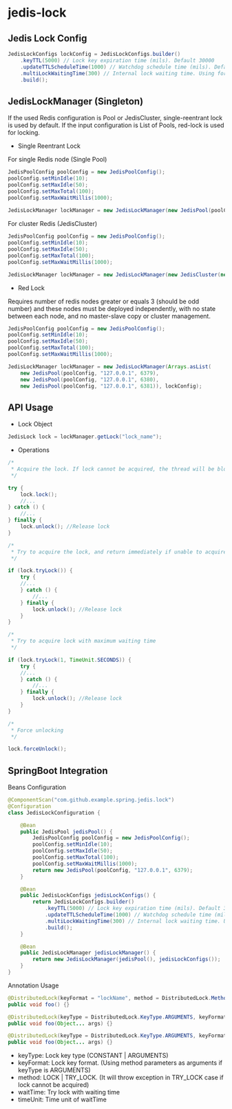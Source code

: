 # jedis-lock

## Jedis Lock Config

```Java
JedisLockConfigs lockConfig = JedisLockConfigs.builder()
    .keyTTL(5000) // Lock key expiration time (mils). Default 30000
    .updateTTLScheduleTime(1000) // Watchdog schedule time (mils). Default 10000
    .multiLockWaitingTime(300) // Internal lock waiting time. Using for RedLock
    .build();

```

## JedisLockManager (Singleton)
If the used Redis configuration is Pool or JedisCluster, single-reentrant lock is used by default. If the input configuration is List of Pools, red-lock is used for locking.

- Single Reentrant Lock

For single Redis node (Single Pool)
```java
JedisPoolConfig poolConfig = new JedisPoolConfig();
poolConfig.setMinIdle(10);
poolConfig.setMaxIdle(50);
poolConfig.setMaxTotal(100);
poolConfig.setMaxWaitMillis(1000);
	
JedisLockManager lockManager = new JedisLockManager(new JedisPool(poolConfig, "127.0.0.1", 6379), lockConfig);
```

For cluster Redis (JedisCluster)
```java
JedisPoolConfig poolConfig = new JedisPoolConfig();
poolConfig.setMinIdle(10);
poolConfig.setMaxIdle(50);
poolConfig.setMaxTotal(100);
poolConfig.setMaxWaitMillis(1000);

JedisLockManager lockManager = new JedisLockManager(new JedisCluster(new HostAndPort("127.0.0.1", 6379), poolConfig), lockConfig);
```

- Red Lock

Requires number of redis nodes greater or equals 3 (should be odd number) and these nodes must be deployed independently, with no state between each node, and no master-slave copy or cluster management.
```Java
JedisPoolConfig poolConfig = new JedisPoolConfig();
poolConfig.setMinIdle(10);
poolConfig.setMaxIdle(50);
poolConfig.setMaxTotal(100);
poolConfig.setMaxWaitMillis(1000);

JedisLockManager lockManager = new JedisLockManager(Arrays.asList(
    new JedisPool(poolConfig, "127.0.0.1", 6379),
    new JedisPool(poolConfig, "127.0.0.1", 6380),
    new JedisPool(poolConfig, "127.0.0.1", 6381)), lockConfig);
```

## API Usage

- Lock Object
```Java
JedisLock lock = lockManager.getLock("lock_name");
```

- Operations
```Java
/*
 * Acquire the lock. If lock cannot be acquired, the thread will be blocked (Blocking lock)
 */

try {
    lock.lock();
    //...
} catch () {
    //...
} finally {
    lock.unlock(); //Release lock
}
```
```Java
/*
 * Try to acquire the lock, and return immediately if unable to acquire the lock (Non-blocking lock)
 */

if (lock.tryLock()) {
    try {
	//...
    } catch () {
        //...
    } finally {
        lock.unlock(); //Release lock
    }
}
```
```Java
/*
 * Try to acquire lock with maximum waiting time
 */

if (lock.tryLock(1, TimeUnit.SECONDS)) {
    try {
	//...
    } catch () {
        //...
    } finally {
        lock.unlock(); //Release lock
    }
}
```
```Java
/*
 * Force unlocking
 */

lock.forceUnlock();
```

## SpringBoot Integration

Beans Configuration

```Java
@ComponentScan("com.github.example.spring.jedis.lock")
@Configuration
class JedisLockConfiguration {

    @Bean
    public JedisPool jedisPool() {
        JedisPoolConfig poolConfig = new JedisPoolConfig();
        poolConfig.setMinIdle(10);
        poolConfig.setMaxIdle(50);
        poolConfig.setMaxTotal(100);
        poolConfig.setMaxWaitMillis(1000);
        return new JedisPool(poolConfig, "127.0.0.1", 6379);
    }

    @Bean
    public JedisLockConfigs jedisLockConfigs() {
        return JedisLockConfigs.builder()
            .keyTTL(5000) // Lock key expiration time (mils). Default 30000
            .updateTTLScheduleTime(1000) // Watchdog schedule time (mils). Default 10000
            .multiLockWaitingTime(300) // Internal lock waiting time. Using for RedLock
            .build();
    }

    @Bean
    public JedisLockManager jedisLockManager() {
        return new JedisLockManager(jedisPool(), jedisLockConfigs());
    }
}
```

Annotation Usage
```Java
@DistributedLock(keyFormat = "lockName", method = DistributedLock.Method.LOCK)
public void foo() {}

@DistributedLock(keyType = DistributedLock.KeyType.ARGUMENTS, keyFormat = "lockName|%s", method = DistributedLock.Method.TRY_LOCK)
public void foo(Object... args) {}

@DistributedLock(keyType = DistributedLock.KeyType.ARGUMENTS, keyFormat = "lockName|%s", method = DistributedLock.Method.TRY_LOCK, waitTime = 1000L, timeUnit = TimeUnit.MILLISECONDS)
public void foo(Object... args) {}
```

- keyType: Lock key type (CONSTANT | ARGUMENTS)
- keyFormat: Lock key format. (Using method parameters as arguments if keyType is ARGUMENTS)
- method: LOCK | TRY_LOCK. (It will throw exception in TRY_LOCK case if lock cannot be acquired)
- waitTime: Try lock with waiting time
- timeUnit: Time unit of waitTime

